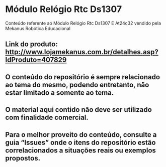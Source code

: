 # Módulo Relógio Rtc Ds1307

Conteúdo referente ao Módulo Relógio Rtc Ds1307 E At24c32 vendido pela Mekanus Robótica Educacional

## Link do produto: http://www.lojamekanus.com.br/detalhes.asp?IdProduto=407829



## O conteúdo do repositório é sempre relacionado ao tema do mesmo, podendo entretanto, não estar limitado a somente ao tema. 

## O material aqui contido não deve ser utilizado com finalidade comercial.

## Para o melhor proveito do conteúdo, consulte a guia “Issues” onde o itens do repositório estão correlacionados a situações reais ou exemplos propostos.
